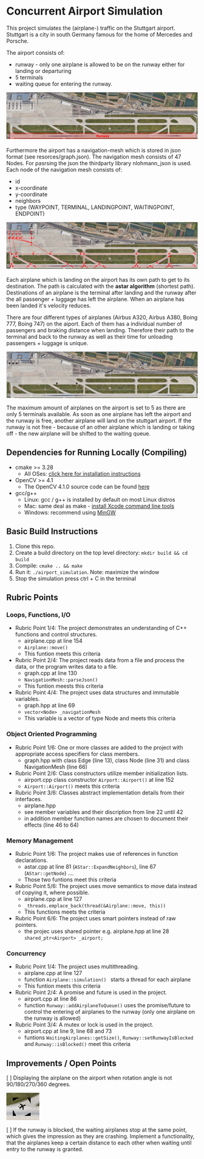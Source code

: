 # Concurrent Airport Simulation

This project simulates the (airplane-) traffic on the Stuttgart airport. Stuttgart is a city in south Germany famous for the home of Mercedes and Porsche.

The airport consists of:
* runway - only one airplane is allowed to be on the runway either for landing or departuring
* 5 terminals 
* waiting queue for entering the runway.

<img src="resources/Stuttgart-Airport-Overview.png" alt = "Stuttgart airport" title = "Stuttgart Airport with highlighted runway and terminals">

Furthermore the airport has a navigation-mesh which is stored in json format (see resorces/graph.json). The navigation mesh consists of 47 Nodes. For pasrsing the json the thirdparty library nlohmann_json is used. Each node of the navigation mesh consists of:
* id
* x-coordinate
* y-coordinate
* neighbors
* type (WAYPOINT, TERMINAL, LANDINGPOINT, WAITINGPOINT, ENDPOINT)

<img src="resources/Stuttgart-Airport-NavigationMesh.png" alt = "Navigation Mesh of the airport" title = "Navigation Mesh of the airport"> 

Each airplane which is landing on the airport has its own path to get to its destination. The path is calculated with the **astar algorithm** (shortest path). Destinations of an airplane is the terminal after landing and the runway after the all passenger + luggage has left the airplane. When an airplane has been landed it's velocity reduces.

There are four different types of airplanes (Airbus A320, Airbus A380, Boing 777, Boing 747) on the aiport. Each of them has a individual number of passengers and braking distance when landing. Therefore their path to the terminal and back to the runway as well as their time for unloading passengers + luggage is unique.

<img src="resources/Stuttgart-Airport-Screenshot.png" alt = "Airplanes on the Airport" title = "Airplanes displayed during simulation">

The maximum amount of airplanes on the airport is set to 5 as there are only 5 terminals available. As soon as one airplane has left the airport and the runway is free, another airplane will land on the stuttgart airport. If the runway is not free - because of an other airplane which is landing or taking off - the new airplane will be shifted to the waiting queue. 


## Dependencies for Running Locally (Compiling)
* cmake >= 3.28
  * All OSes: [click here for installation instructions](https://cmake.org/install/)
* OpenCV >= 4.1
  * The OpenCV 4.1.0 source code can be found [here](https://github.com/opencv/opencv/tree/4.1.0)
* gcc/g++
  * Linux: gcc / g++ is installed by default on most Linux distros
  * Mac: same deal as make - [install Xcode command line tools](https://developer.apple.com/xcode/features/)
  * Windows: recommend using [MinGW](http://www.mingw.org/)

## Basic Build Instructions

1. Clone this repo.
2. Create a build directory on the top level directory: `mkdir build && cd build`
3. Compile: `cmake .. && make`
4. Run it: `./airport_simulation`. Note: maximize the window 
5. Stop the simulation press ctrl + C in the terminal

## Rubric Points

### Loops, Functions, I/O

* Rubric Point 1/4: The project demonstrates an understanding of C++ functions and control structures.
  * airplane.cpp at line 154 
  * ``` Airplane::move() ```
  * This funtion meets this criteria
* Rubric Point 2/4: The project reads data from a file and process the data, or the program writes data to a file.
  * graph.cpp at line 130
  * ``` NavigationMesh::parseJson() ```
  * This funtion meests this criteria
* Rubric Point 4/4: The project uses data structures and immutable variables.
  * graph.hpp at line 69
  * ``` vector<Node> _navigationMesh ```
  * This variable is a vector of type Node and meets this criteria

### Object Oriented Programming

* Rubric Point 1/6: One or more classes are added to the project with appropriate access specifiers for class members.
  * graph.hpp with class Edge (line 13), class Node (line 31) and class NavigationMesh (line 66)
* Rubric Point 2/6: Class constructors utilize member initialization lists.
  * airport.cpp class constructor ``` Airport::Airport() ``` at line 152
  * ``` Airport::Airport() ``` meets this criteria
* Rubric Point 3/6: Classes abstract implementation details from their interfaces.
  * airplane.hpp
  * see member variables and their discription from line 22 until 42  
  * in addition member function names are chosen to document their effects (line 46 to 64)

### Memory Management
* Rubric Point 1/6: The project makes use of references in function declarations.
  * astar.cpp at line 81 (``` AStar::ExpandNeighbors ```), line 67 (``` AStar::getNode ```) ....
  * Those two funtions meet this criteria 
* Rubric Point 5/6: The project uses move semantics to move data instead of copying it, where possible.
  * airplane.cpp at line 127
  * ``` _threads.emplace_back(thread(&Airplane::move, this)) ```
  * This functions meets the criteria
* Rubric Point 6/6: The project uses smart pointers instead of raw pointers.
  * the projec uses shared pointer e.g. airplane.hpp at line 28 ``` shared_ptr<Airport> _airport; ```

### Concurrency
* Rubric Point 1/4: The project uses multithreading.
  * airplane.cpp at line 127 
  * function ```Airplane::simulation() ``` starts a thread for each airplane 
  * This funtion meets this criteria
* Rubric Point 2/4: A promise and future is used in the project.
  * airport.cpp at line 86
  * function ``` Runway::addAirplaneToQueue() ``` uses the promise/future to control the entering of airplanes to the runway (only one airplane on the runway is allowed)
* Rubric Point 3/4: A mutex or lock is used in the project.
  * airport.cpp at line 9, line 68 and 73
  * funtions ``` WaitingAirplanes::getSize() ```, ``` Runway::setRunwayIsBlocked ``` and ``` Runway::isBlocked() ``` meet this criteria




## Improvements / Open Points

[ ] Displaying the airplane on the airport when rotation angle is not 90/180/270/360 degrees. 
  
  <img src="resources/rotated_Airplane.png">

[ ] If the runway is blocked, the waiting airplanes stop at the same point, which gives the impression as they are crashing. Implement a functionality, that the airplanes keep a certain distance to each other when waiting until entry to the runway is granted.  
